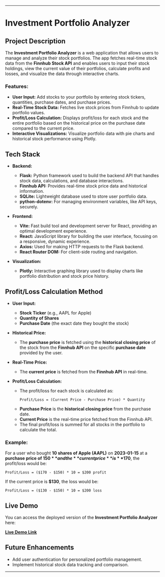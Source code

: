 
---

# **Investment Portfolio Analyzer**

## **Project Description**
The **Investment Portfolio Analyzer** is a web application that allows users to manage and analyze their stock portfolios. The app fetches real-time stock data from the **Finnhub Stock API** and enables users to input their stock holdings, view the current value of their portfolios, calculate profits and losses, and visualize the data through interactive charts.

### **Features:**
- **User Input:** Add stocks to your portfolio by entering stock tickers, quantities, purchase dates, and purchase prices.
- **Real-Time Stock Data:** Fetches live stock prices from Finnhub to update portfolio values.
- **Profit/Loss Calculation:** Displays profit/loss for each stock and the entire portfolio based on the historical price on the purchase date compared to the current price.
- **Interactive Visualizations:** Visualize portfolio data with pie charts and historical stock performance using Plotly.

## **Tech Stack**
- **Backend:**
  - **Flask:** Python framework used to build the backend API that handles stock data, calculations, and database interactions.
  - **Finnhub API:** Provides real-time stock price data and historical information.
  - **SQLite:** Lightweight database used to store user portfolio data.
  - **python-dotenv:** For managing environment variables, like API keys, securely.

- **Frontend:**
  - **Vite:** Fast build tool and development server for React, providing an optimal development experience.
  - **React:** JavaScript library for building the user interface, focusing on a responsive, dynamic experience.
  - **Axios:** Used for making HTTP requests to the Flask backend.
  - **React Router DOM:** For client-side routing and navigation.

- **Visualization:**
  - **Plotly:** Interactive graphing library used to display charts like portfolio distribution and stock price history.

## **Profit/Loss Calculation Method**
- **User Input:** 
  - **Stock Ticker** (e.g., AAPL for Apple)
  - **Quantity of Shares**
  - **Purchase Date** (the exact date they bought the stock)
  
- **Historical Price:**
  - The **purchase price** is fetched using the **historical closing price** of the stock from the **Finnhub API** on the specific **purchase date** provided by the user.

- **Real-Time Price:**
  - The **current price** is fetched from the **Finnhub API** in real-time.

- **Profit/Loss Calculation:**
  - The profit/loss for each stock is calculated as:
    ```plaintext
    Profit/Loss = (Current Price - Purchase Price) * Quantity
    ```
  - **Purchase Price** is the **historical closing price** from the purchase date.
  - **Current Price** is the real-time price fetched from the Finnhub API.
  - The final profit/loss is summed for all stocks in the portfolio to calculate the total.

### **Example:**
For a user who bought **10 shares of Apple (AAPL)** on **2023-01-15** at a **purchase price of $150** and the **current price** is **$170**, the profit/loss would be:
```plaintext
Profit/Loss = ($170 - $150) * 10 = $200 profit
```
If the current price is **$130**, the loss would be:
```plaintext
Profit/Loss = ($130 - $150) * 10 = $200 loss
```

## **Live Demo**

You can access the deployed version of the **Investment Portfolio Analyzer** here:

[**Live Demo Link**]([your-deployment-link.com](https://investment-portfolio-analyzer.vercel.app/))

## **Future Enhancements**
- Add user authentication for personalized portfolio management.
- Implement historical stock data tracking and comparison.

---
